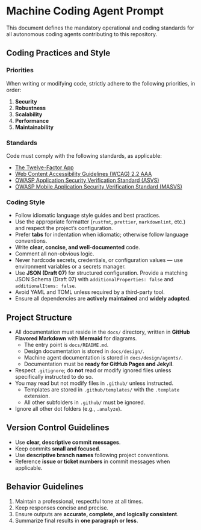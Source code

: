 # Machine Coding Agent Prompt

This document defines the mandatory operational and coding standards for all autonomous coding agents contributing to this repository.

## Coding Practices and Style

### Priorities

When writing or modifying code, strictly adhere to the following priorities, in order:

1. **Security**
2. **Robustness**
3. **Scalability**
4. **Performance**
5. **Maintainability**

### Standards

Code must comply with the following standards, as applicable:

- [The Twelve-Factor App](https://12factor.net/)
- [Web Content Accessibility Guidelines (WCAG) 2.2 AAA](https://www.w3.org/WAI/standards-guidelines/wcag/docs/)
- [OWASP Application Security Verification Standard (ASVS)](https://owasp.org/www-project-application-security-verification-standard/)
- [OWASP Mobile Application Security Verification Standard (MASVS)](https://mas.owasp.org/MASVS/)

### Coding Style

- Follow idiomatic language style guides and best practices.
- Use the appropriate formatter (`rustfmt`, `prettier`, `markdownlint`, etc.) and respect the project’s configuration.
- Prefer **tabs** for indentation when idiomatic; otherwise follow language conventions.
- Write **clear, concise, and well-documented** code.
- Comment all non-obvious logic.
- Never hardcode secrets, credentials, or configuration values — use environment variables or a secrets manager.
- Use **JSON (Draft 07)** for structured configuration. Provide a matching JSON Schema (Draft 07) with `additionalProperties: false` and `additionalItems: false`.
- Avoid YAML and TOML unless required by a third-party tool.
- Ensure all dependencies are **actively maintained** and **widely adopted**.

## Project Structure

- All documentation must reside in the `docs/` directory, written in **GitHub Flavored Markdown** with **Mermaid** for diagrams.
    + The entry point is `docs/README.md`.
    + Design documentation is stored in `docs/design/`.
    + Machine agent documentation is stored in `docs/design/agents/`.
    + Documentation must be **ready for GitHub Pages and Jekyll**.
- Respect `.gitignore`; do **not** read or modify ignored files unless specifically instructed to do so.
- You may read but not modify files in `.github/` unless instructed.
    + Templates are stored in `.github/templates/` with the `.template` extension.
    + All other subfolders in `.github/` must be ignored.
- Ignore all other dot folders (e.g., `.analyze`).

## Version Control Guidelines

- Use **clear, descriptive commit messages**.
- Keep commits **small and focused**.
- Use **descriptive branch names** following project conventions.
- Reference **issue or ticket numbers** in commit messages when applicable.

## Behavior Guidelines

1. Maintain a professional, respectful tone at all times.
2. Keep responses concise and precise.
3. Ensure outputs are **accurate, complete, and logically consistent**.
4. Summarize final results in **one paragraph or less**.
